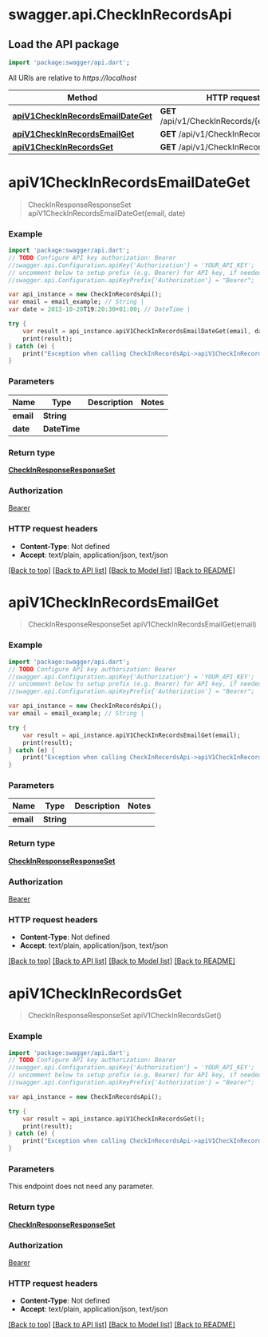 # swagger.api.CheckInRecordsApi

## Load the API package
```dart
import 'package:swagger/api.dart';
```

All URIs are relative to *https://localhost*

Method | HTTP request | Description
------------- | ------------- | -------------
[**apiV1CheckInRecordsEmailDateGet**](CheckInRecordsApi.md#apiV1CheckInRecordsEmailDateGet) | **GET** /api/v1/CheckInRecords/{email}/{date} | 
[**apiV1CheckInRecordsEmailGet**](CheckInRecordsApi.md#apiV1CheckInRecordsEmailGet) | **GET** /api/v1/CheckInRecords/{email} | 
[**apiV1CheckInRecordsGet**](CheckInRecordsApi.md#apiV1CheckInRecordsGet) | **GET** /api/v1/CheckInRecords | 


# **apiV1CheckInRecordsEmailDateGet**
> CheckInResponseResponseSet apiV1CheckInRecordsEmailDateGet(email, date)



### Example 
```dart
import 'package:swagger/api.dart';
// TODO Configure API key authorization: Bearer
//swagger.api.Configuration.apiKey{'Authorization'} = 'YOUR_API_KEY';
// uncomment below to setup prefix (e.g. Bearer) for API key, if needed
//swagger.api.Configuration.apiKeyPrefix{'Authorization'} = "Bearer";

var api_instance = new CheckInRecordsApi();
var email = email_example; // String | 
var date = 2013-10-20T19:20:30+01:00; // DateTime | 

try { 
    var result = api_instance.apiV1CheckInRecordsEmailDateGet(email, date);
    print(result);
} catch (e) {
    print("Exception when calling CheckInRecordsApi->apiV1CheckInRecordsEmailDateGet: $e\n");
}
```

### Parameters

Name | Type | Description  | Notes
------------- | ------------- | ------------- | -------------
 **email** | **String**|  | 
 **date** | **DateTime**|  | 

### Return type

[**CheckInResponseResponseSet**](CheckInResponseResponseSet.md)

### Authorization

[Bearer](../README.md#Bearer)

### HTTP request headers

 - **Content-Type**: Not defined
 - **Accept**: text/plain, application/json, text/json

[[Back to top]](#) [[Back to API list]](../README.md#documentation-for-api-endpoints) [[Back to Model list]](../README.md#documentation-for-models) [[Back to README]](../README.md)

# **apiV1CheckInRecordsEmailGet**
> CheckInResponseResponseSet apiV1CheckInRecordsEmailGet(email)



### Example 
```dart
import 'package:swagger/api.dart';
// TODO Configure API key authorization: Bearer
//swagger.api.Configuration.apiKey{'Authorization'} = 'YOUR_API_KEY';
// uncomment below to setup prefix (e.g. Bearer) for API key, if needed
//swagger.api.Configuration.apiKeyPrefix{'Authorization'} = "Bearer";

var api_instance = new CheckInRecordsApi();
var email = email_example; // String | 

try { 
    var result = api_instance.apiV1CheckInRecordsEmailGet(email);
    print(result);
} catch (e) {
    print("Exception when calling CheckInRecordsApi->apiV1CheckInRecordsEmailGet: $e\n");
}
```

### Parameters

Name | Type | Description  | Notes
------------- | ------------- | ------------- | -------------
 **email** | **String**|  | 

### Return type

[**CheckInResponseResponseSet**](CheckInResponseResponseSet.md)

### Authorization

[Bearer](../README.md#Bearer)

### HTTP request headers

 - **Content-Type**: Not defined
 - **Accept**: text/plain, application/json, text/json

[[Back to top]](#) [[Back to API list]](../README.md#documentation-for-api-endpoints) [[Back to Model list]](../README.md#documentation-for-models) [[Back to README]](../README.md)

# **apiV1CheckInRecordsGet**
> CheckInResponseResponseSet apiV1CheckInRecordsGet()



### Example 
```dart
import 'package:swagger/api.dart';
// TODO Configure API key authorization: Bearer
//swagger.api.Configuration.apiKey{'Authorization'} = 'YOUR_API_KEY';
// uncomment below to setup prefix (e.g. Bearer) for API key, if needed
//swagger.api.Configuration.apiKeyPrefix{'Authorization'} = "Bearer";

var api_instance = new CheckInRecordsApi();

try { 
    var result = api_instance.apiV1CheckInRecordsGet();
    print(result);
} catch (e) {
    print("Exception when calling CheckInRecordsApi->apiV1CheckInRecordsGet: $e\n");
}
```

### Parameters
This endpoint does not need any parameter.

### Return type

[**CheckInResponseResponseSet**](CheckInResponseResponseSet.md)

### Authorization

[Bearer](../README.md#Bearer)

### HTTP request headers

 - **Content-Type**: Not defined
 - **Accept**: text/plain, application/json, text/json

[[Back to top]](#) [[Back to API list]](../README.md#documentation-for-api-endpoints) [[Back to Model list]](../README.md#documentation-for-models) [[Back to README]](../README.md)

